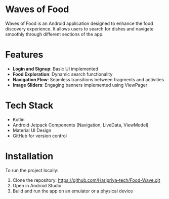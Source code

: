 # Waves of Food  
Waves of Food is an Android application designed to enhance the food discovery experience. It allows users to search for dishes and navigate smoothly through different sections of the app.

# Features  
- **Login and Signup**: Basic UI implemented
- **Food Exploration**: Dynamic search functionality  
- **Navigation Flow**: Seamless transitions between fragments and activities  
- **Image Sliders**: Engaging banners implemented using ViewPager   

# Tech Stack  
- Kotlin  
- Android Jetpack Components (Navigation, LiveData, ViewModel)    
- Material UI Design  
- GitHub for version control  

# Installation  
To run the project locally:  
1. Clone the repository:  https://github.com/Haripriya-tech/Food-Wave.git
2. Open in Android Studio  
3. Build and run the app on an emulator or a physical device 
